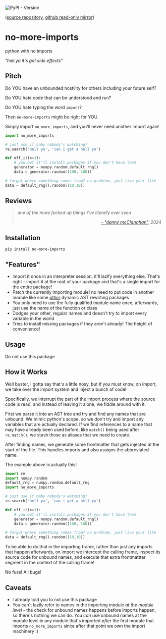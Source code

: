 ![PyPI - Version](https://img.shields.io/pypi/v/no-more-imports)

([source repository](https://git.jon-e.net/jonny/no-more-imports), [github read-only mirror](https://github.com/sneakers-the-rat/no-more-imports))

# no-more-imports

python with no imports

*"hell ya it's got side effects"*

## Pitch

Do YOU have an unbounded hostility for others including your future self?

Do YOU hate code that can be understood and run?

Do YOU hate typing the word `import`?

Then `no-more-imports` might be right for YOU.

Simply import `no_more_imports`, and you'll never need another import again!

```python
import no_more_imports

# just use it baby nobody's watching!
re.search('hell ya', 'can i get a hell ya')

def eff_it(x=1):
    # you bet it'll install packages if you don't have them
    generator = numpy.random.default_rng()
    data = generator.random((100, 100))

# forgot where something comes from? no problem, just live your life
data = default_rng().random((10,10))
```

## Reviews

<blockquote>
<span style="font-style: italic;">

one of the more fucked up things i've literally ever seen

</span>
<span style="text-align: right; font-style: italic;">

[- "danny mcClanahan"](https://circumstances.run/@hipsterelectron/113321459589917839), 2024 

</span>
</blockquote>

## Installation

```shell
pip install no-more-imports 
```

## "Features"

- Import it once in an interpreter session, it'll lazify everything else.
  That's right - import it at the root of your package and that's a single import for the entire package!
- Patch the currently importing module! no need to put code in another module
  like some [*other*](https://github.com/aroberge/ideas) dynamic AST rewriting packages
- You only need to use the fully qualified module name once,
  afterwards, just use the name of the function or class
- Dodges your other, regular names and doesn't try to import every variable in the world
- Tries to install missing packages if they aren't already! The height of convenience!

## Usage

Do not use this package

## How it Works

Well buster, i gotta say that's a little nosy, but if you must know,
on import, we take over the import system and inject a bunch of code!

Specifically, we interrupt the part of the import process where the source code is read,
and instead of leaving it alone, we fiddle around with it. 

First we parse it into an AST tree and try and find any names that are unbound.
We mimic python's scope, so we don't try and import any variables that are actually declared.
If we find references to a name that may have already been used before,
like `match()` being used after `re.match()`, we stash those as aliases that
we need to create.

After finding names, we generate some frontmatter that gets injected at the start of the file.
This handles imports and also assigns the abbreviated name.

The example above is actually this!

```python
import re
import numpy.random
default_rng = numpy.random.default_rng
import no_more_imports

# just use it baby nobody's watching!
re.search('hell ya', 'can i get a hell ya')

def eff_it(x=1):
    # you bet it'll install packages if you don't have them
    generator = numpy.random.default_rng()
    data = generator.random((100, 100))

# forgot where something comes from? no problem, just live your life
data = default_rng().random((10,10))
```

To be able to do that in the importing frame, rather than just any imports
that happen afterwards, on import we intercept the calling frame,
inspect its source code for unbound names,
and execute that extra frontmattter segment in the context of the calling frame!

No fuss! All bugs!

## Caveats

- I already told you to not use this package
- You can't lazily refer to names in the importing module
  *at the module level* - the check for unbound names happens before
  imports happen, so there's nothing we can do. 
  You *can* use unbound names at the module level in any module
  that's imported *after* the first module that imports `no_more_imports` since
  after that point we own the import machinery :)
